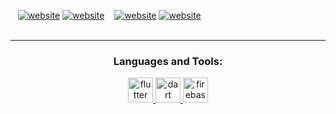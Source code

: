 &nbsp;&nbsp;
[![website](./img/twitter-light.svg)](https://twitter.com/zalcod)
[![website](./img/twitter-dark.svg)](https://twitter.com/zalcod)
&nbsp;&nbsp;
[![website](./img/linkedin-light.svg)](https://www.linkedin.com/in/zalcod/)
[![website](./img/linkedin-dark.svg)](https://www.linkedin.com/in/zalcod/)
<br />
<br />

---
<h3 align="center">Languages and Tools:</h3>
<p align="center"> <a href="https://www.w3schools.com/cs/" target="_blank" rel="noreferrer"> 
<a href="https://flutter.dev" target="_blank" rel="noreferrer"> <img src="https://www.vectorlogo.zone/logos/flutterio/flutterio-icon.svg" alt="flutter" width="40" height="40"/> </a>
<a href="https://dart.dev" target="_blank" rel="noreferrer"> <img src="https://www.vectorlogo.zone/logos/dartlang/dartlang-icon.svg" alt="dart" width="40" height="40"/> </a> 
<a href="https://firebase.google.com/" target="_blank" rel="noreferrer"> <img src="https://www.vectorlogo.zone/logos/firebase/firebase-icon.svg" alt="firebase"
  width="40" height="40"/> </a>
  </p>
  
